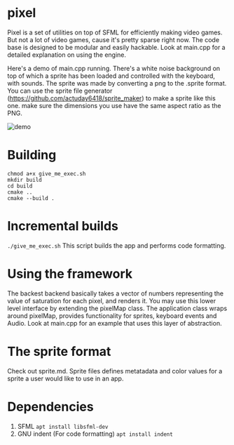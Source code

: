 # pixel

Pixel is a set of utilities on top of SFML for efficiently making video games. But not a lot of video games, cause it's pretty sparse right now. The code base is designed to be modular and easily hackable. Look at main.cpp for a detailed explanation on using the engine.

Here's a demo of main.cpp running. There's a white noise background on top of which a sprite has been loaded and controlled with the keyboard, with sounds.
The sprite was made by converting a png to the .sprite format. You can use the sprite file generator (https://github.com/actuday6418/sprite_maker) to make a sprite like this one. make sure the dimensions you use have the same aspect ratio as the PNG.

![demo](https://user-images.githubusercontent.com/56124831/98981888-8f78e200-2544-11eb-8dfc-2d7bfa936dda.gif)


# Building
    chmod a+x give_me_exec.sh
    mkdir build
    cd build
    cmake ..
    cmake --build .
    
#  Incremental builds
```./give_me_exec.sh```
This script builds the app and performs code formatting. 

# Using the framework
The backest backend basically takes a vector of numbers representing the value of saturation for each pixel, and renders it. You may use this lower level interface by extending the pixelMap class. The application class wraps around pixelMap, provides functionality for sprites, keyboard events and Audio. Look at main.cpp for an example that uses this layer of abstraction.

# The sprite format
Check out sprite.md. Sprite files defines metatadata and color values for a sprite a user would like to use in an app.

# Dependencies 
1. SFML
```apt install libsfml-dev```
2. GNU indent (For code formatting)
```apt install indent```
